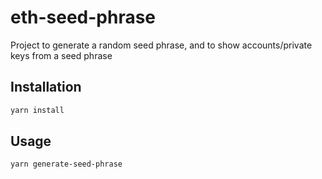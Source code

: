 # eth-seed-phrase
Project to generate a random seed phrase, and to show accounts/private keys from a seed phrase

## Installation
```bash
yarn install
```

## Usage
```bash
yarn generate-seed-phrase
```
